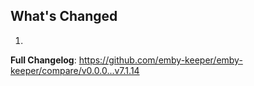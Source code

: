 ## What's Changed

1.

**Full Changelog**: https://github.com/emby-keeper/emby-keeper/compare/v0.0.0...v7.1.14
